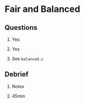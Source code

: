 # Fair and Balanced

## Questions

1. Yes

2. Yes

3. See `balanced.c`

## Debrief

1. Notes

2. 45min
